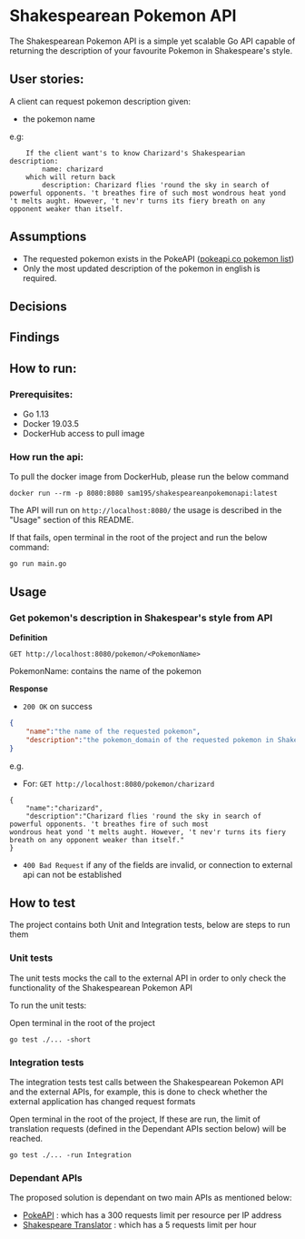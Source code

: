 # Shakespearean Pokemon API

The Shakespearean Pokemon API is a simple yet scalable Go API capable of returning the description of your favourite Pokemon in Shakespeare's style.

## User stories:
A client can request pokemon description given:
- the pokemon name

e.g: 
        
        If the client want's to know Charizard's Shakespearian description: 
            name: charizard
        which will return back
            description: Charizard flies 'round the sky in search of powerful opponents. 't breathes fire of such most wondrous heat yond 't melts aught. However, 't nev'r turns its fiery breath on any opponent weaker than itself.

## Assumptions
* The requested pokemon exists in the PokeAPI ([pokeapi.co pokemon list](https://pokeapi.co/api/v2/pokemon/?limit=1000))
* Only the most updated description of the pokemon in english is required.

## Decisions

## Findings

## How to run: 
### Prerequisites: 
- Go 1.13
- Docker 19.03.5
- DockerHub access to pull image

### How run the api:
To pull the docker image from DockerHub, please run the below command
```
docker run --rm -p 8080:8080 sam195/shakespeareanpokemonapi:latest
```
The API will run on ```http://localhost:8080/``` the usage is described in the "Usage" section of this README.

If that fails, open terminal in the root of the project and run the below command:

```
go run main.go
```

## Usage

### Get pokemon's description in Shakespear's style from API

**Definition**

`GET http://localhost:8080/pokemon/<PokemonName>`

PokemonName: contains the name of the pokemon

**Response**

- `200 OK` on success

```json
{
	"name":"the name of the requested pokemon",
	"description":"the pokemon_domain of the requested pokemon in Shakespear's style"
}
```
e.g.

- For: 
`GET http://localhost:8080/pokemon/charizard`

```
{
    "name":"charizard",
    "description":"Charizard flies 'round the sky in search of powerful opponents. 't breathes fire of such most 
wondrous heat yond 't melts aught. However, 't nev'r turns its fiery breath on any opponent weaker than itself."
}
```

- `400 Bad Request` if any of the fields are invalid, or connection to external api can not be established

## How to test
The project contains both Unit and Integration tests, below are steps to run them

### Unit tests
The unit tests mocks the call to the external API in order to only check the functionality of the Shakespearean Pokemon API

To run the unit tests:

Open terminal in the root of the project

```
go test ./... -short
```

### Integration tests
The integration tests test calls between the Shakespearean Pokemon API and the external APIs, for example, this is done to check whether the external application has changed request formats

Open terminal in the root of the project, If these are run, the limit of translation requests (defined in the Dependant APIs section below) will be reached.

```
go test ./... -run Integration
```

### Dependant APIs
The proposed solution is dependant on two main APIs as mentioned below:
- [PokeAPI](https://pokeapi.co/docs/v2) : which has a 300 requests limit per resource per IP address
- [Shakespeare Translator](https://funtranslations.com/api/shakespeare) : which has a 5 requests limit per hour
